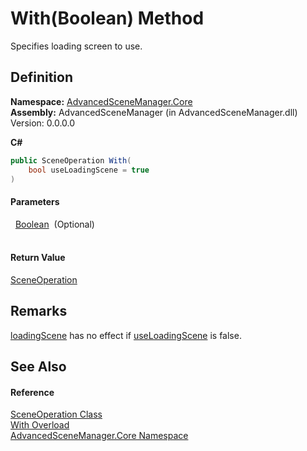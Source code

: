 # With(Boolean) Method


Specifies loading screen to use.



## Definition
**Namespace:** <a href="N_AdvancedSceneManager_Core.md">AdvancedSceneManager.Core</a>  
**Assembly:** AdvancedSceneManager (in AdvancedSceneManager.dll) Version: 0.0.0.0

**C#**
``` C#
public SceneOperation With(
	bool useLoadingScene = true
)
```



#### Parameters
<dl><dt>  <a href="https://learn.microsoft.com/dotnet/api/system.boolean" target="_blank" rel="noopener noreferrer">Boolean</a>  (Optional)</dt><dd> </dd></dl>

#### Return Value
<a href="T_AdvancedSceneManager_Core_SceneOperation.md">SceneOperation</a>

## Remarks
<a href="P_AdvancedSceneManager_Core_SceneOperation_loadingScene.md">loadingScene</a> has no effect if <a href="P_AdvancedSceneManager_Core_SceneOperation_useLoadingScene.md">useLoadingScene</a> is false.

## See Also


#### Reference
<a href="T_AdvancedSceneManager_Core_SceneOperation.md">SceneOperation Class</a>  
<a href="Overload_AdvancedSceneManager_Core_SceneOperation_With.md">With Overload</a>  
<a href="N_AdvancedSceneManager_Core.md">AdvancedSceneManager.Core Namespace</a>  
